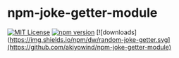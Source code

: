 # npm-joke-getter-module

[![MIT License](https://img.shields.io/npm/l/random-joke-getter.svg)](https://opensource.org/licenses/MIT)
[![npm version](https://img.shields.io/npm/v/random-joke-getter.svg)](https://github.com/akiyowind/npm-joke-getter-module)
[![downloads](https://img.shields.io/npm/dw/random-joke-getter.svg](https://github.com/akiyowind/npm-joke-getter-module)
